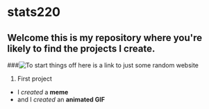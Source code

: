 # stats220

## Welcome this is my repository where you're likely to find the projects I create.

###![To start things off here is a link to just some random website]("https://papertoilet.com/")

1. First project
* I *created* a **meme**
* and I *created* an **animated GIF**
